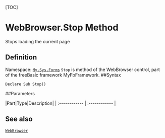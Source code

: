 [TOC]
# WebBrowser.Stop Method
Stops loading the current page
## Definition
Namespace: [`My.Sys.Forms`](My.Sys.Forms.md)
`Stop` is method of the WebBrowser control, part of the freeBasic framework MyFbFramework.
##Syntax
```freeBasic
Declare Sub Stop()
```

##Parameters

|Part|Type|Description|
| :------------ | :------------ |
## See also
[`WebBrowser`](WebBrowser.md)

